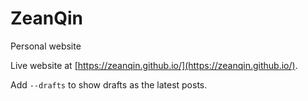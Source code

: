 # ZeanQin
Personal website

Live website at [https://zeanqin.github.io/](https://zeanqin.github.io/).

Add `--drafts` to show drafts as the latest posts.